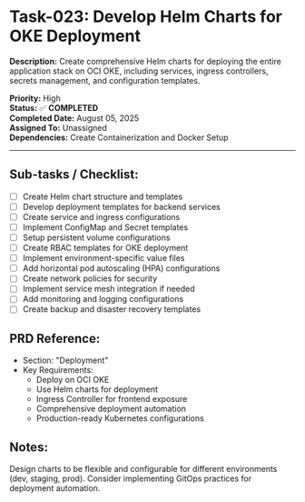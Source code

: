 # Task-023: Develop Helm Charts for OKE Deployment

**Description:**
Create comprehensive Helm charts for deploying the entire application stack on OCI OKE, including services, ingress controllers, secrets management, and configuration templates.

**Priority:** High  
**Status:** ✅ **COMPLETED**  
**Completed Date:** August 05, 2025  
**Assigned To:** Unassigned  
**Dependencies:** Create Containerization and Docker Setup

---

## Sub-tasks / Checklist:
- [ ] Create Helm chart structure and templates
- [ ] Develop deployment templates for backend services
- [ ] Create service and ingress configurations
- [ ] Implement ConfigMap and Secret templates
- [ ] Setup persistent volume configurations
- [ ] Create RBAC templates for OKE deployment
- [ ] Implement environment-specific value files
- [ ] Add horizontal pod autoscaling (HPA) configurations
- [ ] Create network policies for security
- [ ] Implement service mesh integration if needed
- [ ] Add monitoring and logging configurations
- [ ] Create backup and disaster recovery templates

## PRD Reference:
* Section: "Deployment"
* Key Requirements:
    * Deploy on OCI OKE
    * Use Helm charts for deployment
    * Ingress Controller for frontend exposure
    * Comprehensive deployment automation
    * Production-ready Kubernetes configurations

## Notes:
Design charts to be flexible and configurable for different environments (dev, staging, prod). Consider implementing GitOps practices for deployment automation. 